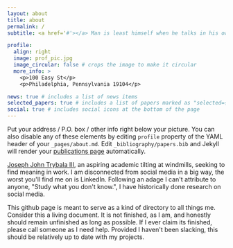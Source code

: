 ```yaml
---
layout: about
title: about
permalink: /
subtitle: <a href='#'></a> Man is least himself when he talks in his own person. Give him a mask, and he will tell you the truth. - Oscar Wilde

profile:
  align: right
  image: prof_pic.jpg
  image_circular: false # crops the image to make it circular
  more_info: >
    <p>100 Easy St</p>
    <p>Philadelphia, Pennsylvania 19104</p>

news: true # includes a list of news items
selected_papers: true # includes a list of papers marked as "selected={true}"
social: true # includes social icons at the bottom of the page
---
```


Put your address / P.O. box / other info right below your picture. You can also disable any of these elements by editing `profile` property of the YAML header of your `_pages/about.md`. Edit `_bibliography/papers.bib` and Jekyll will render your [publications page](/al-folio/publications/) automatically.

[Joseph John Trybala III](josephtry.github.io), an aspiring academic tilting at windmills, seeking to find meaning in work. I am disconnected from social media in a big way, the worst you'll find me on is LinkedIn. Following an adage I can't attribute to anyone, "Study what you don't know.", I have historically done research on social media. 

This github page is meant to serve as a kind of directory to all things me. Consider this a living document. It is not finished, as I am, and honestly should remain unfinished as long as possible. If I ever claim its finished, please call someone as I need help. Provided I haven't been slacking, this should be relatively up to date with my projects.
